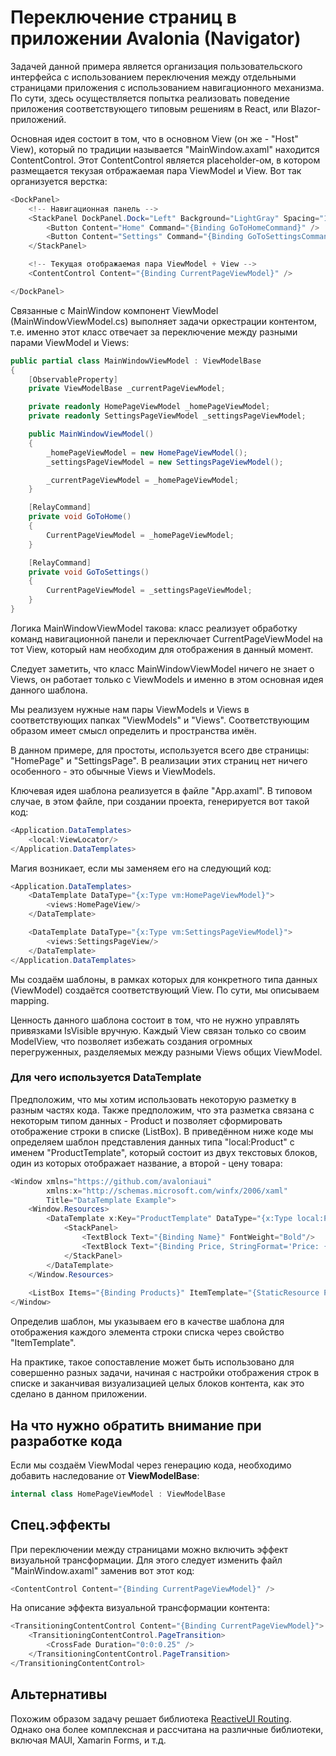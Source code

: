# Переключение страниц в приложении Avalonia (Navigator)

Задачей данной примера является организация пользовательского интерфейса с использованием переключения между отдельными страницами приложения с использованием навигационного механизма. По сути, здесь осуществляется попытка реализовать поведение приложения соответствующего типовым решениям в React, или Blazor-приложений.

Основная идея состоит в том, что в основном View (он же - "Host" View), который по традиции называется "MainWindow.axaml" находится ContentControl. Этот ContentControl является placeholder-ом, в котором размещается текузая отбражаемая пара ViewModel и View. Вот так организуется верстка:

```csharp
<DockPanel>
    <!-- Навигационная панель -->
    <StackPanel DockPanel.Dock="Left" Background="LightGray" Spacing="10">
        <Button Content="Home" Command="{Binding GoToHomeCommand}" />
        <Button Content="Settings" Command="{Binding GoToSettingsCommand}" />
    </StackPanel>

    <!-- Текущая отображаемая пара ViewModel + View -->
    <ContentControl Content="{Binding CurrentPageViewModel}" />

</DockPanel>	
```

Связанные с MainWindow компонент ViewModel (MainWindowViewModel.cs) выполняет задачи оркестрации контентом, т.е. именно этот класс отвечает за переключение между разными парами ViewModel и Views:

```csharp
public partial class MainWindowViewModel : ViewModelBase
{
    [ObservableProperty]
    private ViewModelBase _currentPageViewModel;

    private readonly HomePageViewModel _homePageViewModel;
    private readonly SettingsPageViewModel _settingsPageViewModel;

    public MainWindowViewModel()
    {
        _homePageViewModel = new HomePageViewModel();
        _settingsPageViewModel = new SettingsPageViewModel();

        _currentPageViewModel = _homePageViewModel;
    }

    [RelayCommand]
    private void GoToHome()
    {
        CurrentPageViewModel = _homePageViewModel;
    }

    [RelayCommand]
    private void GoToSettings()
    {
        CurrentPageViewModel = _settingsPageViewModel;
    }
}
```

Логика MainWindowViewModel такова: класс реализует обработку команд навигационной панели и переключает CurrentPageViewModel на тот View, который нам необходим для отображения в данный момент.

Следует заметить, что класс MainWindowViewModel ничего не знает о Views, он работает только с ViewModels и именно в этом основная идея данного шаблона.

Мы реализуем нужные нам пары ViewModels и Views в соответствующих папках "ViewModels" и "Views". Соответствующим образом имеет смысл определить и пространства имён.

В данном примере, для простоты, используется всего две страницы: "HomePage" и "SettingsPage". В реализации этих страниц нет ничего особенного - это обычные Views и ViewModels.

Ключевая идея шаблона реализуется в файле "App.axaml". В типовом случае, в этом файле, при создании проекта, генерируется вот такой код:

```csharp
<Application.DataTemplates>
    <local:ViewLocator/>
</Application.DataTemplates>
```

Магия возникает, если мы заменяем его на следующий код:

```csharp
<Application.DataTemplates>
    <DataTemplate DataType="{x:Type vm:HomePageViewModel}">
        <views:HomePageView/>
    </DataTemplate>

    <DataTemplate DataType="{x:Type vm:SettingsPageViewModel}">
        <views:SettingsPageView/>
    </DataTemplate>
</Application.DataTemplates>	
```

Мы создаём шаблоны, в рамках которых для конкретного типа данных (ViewModel) создаётся соответствующий View. По сути, мы описываем mapping.

Ценность данного шаблона состоит в том, что не нужно управлять привязками IsVisible вручную. Каждый View связан только со своим ModelView, что позволяет избежать создания огромных перегруженных, разделяемых между разными Views общих ViewModel.

### Для чего используется DataTemplate

Предположим, что мы хотим использовать некоторую разметку в разным частях кода. Также предположим, что эта разметка связана с некоторым типом данных - Product и позволяет сформировать отображение строки в списке (ListBox). В приведённом ниже коде мы определяем шаблон представления данных типа "local:Product" с именем "ProductTemplate", который состоит из двух текстовых блоков, один из которых отображает название, а второй - цену товара:

```csharp
<Window xmlns="https://github.com/avaloniaui"
        xmlns:x="http://schemas.microsoft.com/winfx/2006/xaml"
        Title="DataTemplate Example">
    <Window.Resources>
        <DataTemplate x:Key="ProductTemplate" DataType="{x:Type local:Product}">
            <StackPanel>
                <TextBlock Text="{Binding Name}" FontWeight="Bold"/>
                <TextBlock Text="{Binding Price, StringFormat='Price: {0:C}'}"/>
            </StackPanel>
        </DataTemplate>
    </Window.Resources>
    
    <ListBox Items="{Binding Products}" ItemTemplate="{StaticResource ProductTemplate}"/>
</Window>
```

Определив шаблон, мы указываем его в качестве шаблона для отображения каждого элемента строки списка через свойство "ItemTemplate".

На практике, такое сопоставление может быть использовано для совершенно разных задачи, начиная с настройки отображения строк в списке и заканчивая визуализацией целых блоков контента, как это сделано в данном приложении.

## На что нужно обратить внимание при разработке кода

Если мы создаём ViewModal через генерацию кода, необходимо добавить наследование от **ViewModelBase**:

```csharp
internal class HomePageViewModel : ViewModelBase
```

## Спец.эффекты

При переключении между страницами можно включить эффект визуальной трансформации. Для этого следует изменить файл "MainWindow.axaml" заменив вот этот код:

```csharp
<ContentControl Content="{Binding CurrentPageViewModel}" />
```

На описание эффекта визуальной трансформации контента:

```csharp
<TransitioningContentControl Content="{Binding CurrentPageViewModel}">
    <TransitioningContentControl.PageTransition>
        <CrossFade Duration="0:0:0.25" />
    </TransitioningContentControl.PageTransition>
</TransitioningContentControl>
```

## Альтернативы

Похожим образом задачу решает библиотека [ReactiveUI Routing](https://www.reactiveui.net/docs/handbook/routing.html). Однако она более комплексная и рассчитана на различные библиотеки, включая MAUI, Xamarin Forms, и т.д.
